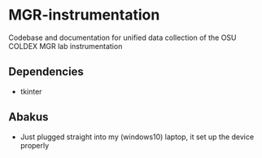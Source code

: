 # MGR-instrumentation
Codebase and documentation for unified data collection of the OSU COLDEX MGR lab instrumentation

## Dependencies
- tkinter

## Abakus
- Just plugged straight into my (windows10) laptop, it set up the device properly
